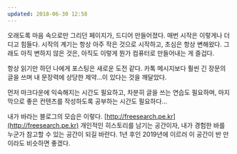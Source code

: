 ```yaml
---
updated: 2018-06-30 12:58
---
```


오래도록 마음 속으로만 그리던 페이지가, 드디어 만들어졌다.
매번 시작은 이렇게나 더디고 힘들다.
시작의 계기는 항상 아주 작은 것으로 시작하고, 초심은 항상 변해왔다.
그래도 아직 변하지 않은 것은, 아직도 이렇게 뭔가 컴퓨터로 만들어내는 게 즐겁다.

항상 읽기만 하던 나에게 포스팅은 새로운 도전 같다.
카톡 메시지보다 훨씬 긴 장문의 글을 쓰며
내 문장력에 상당한 제약...이 있다는 것을 깨달았다.

먼저 마크다운에 익숙해지는 시간도 필요하고,
차분히 글을 쓰는 연습도 필요하며,
마지막으로 좋은 컨텐츠를 작성하도록 공부하는 시간도 필요하다...

내가 바라는 블로그의 모습은 이렇다. [http://freesearch.pe.kr](http://freesearch.pe.kr)
개인적인 히스토리를 남기는 공간이자, 내가 경험한 바를 누군가 참고할 수 있는 공간이 되길 바란다.
1년 후인 2019년에 이르러 이 공간이
반 만이라도 비슷하면 좋겠다.
